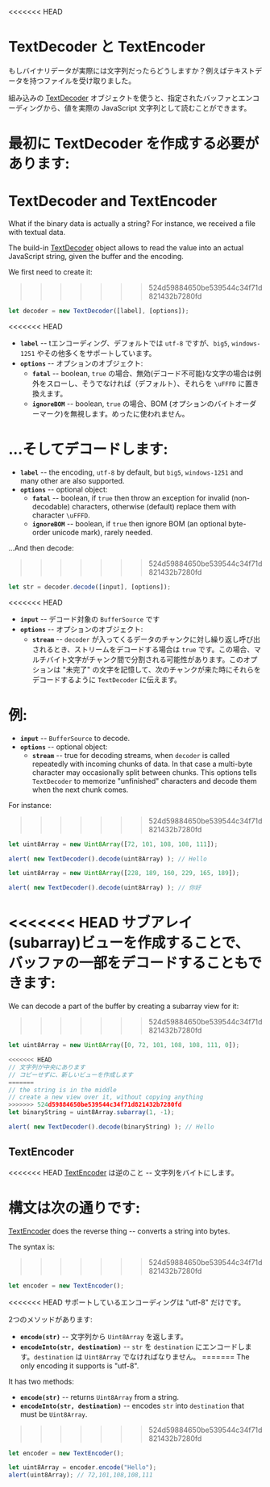 <<<<<<< HEAD
# TextDecoder と TextEncoder

もしバイナリデータが実際には文字列だったらどうしますか？例えばテキストデータを持つファイルを受け取りました。

組み込みの [TextDecoder](https://encoding.spec.whatwg.org/#interface-textdecoder) オブジェクトを使うと、指定されたバッファとエンコーディングから、値を実際の JavaScript 文字列として読むことができます。

最初に TextDecoder を作成する必要があります:
=======
# TextDecoder and TextEncoder

What if the binary data is actually a string? For instance, we received a file with textual data.

The build-in [TextDecoder](https://encoding.spec.whatwg.org/#interface-textdecoder) object allows to read the value into an actual JavaScript string, given the buffer and the encoding.

We first need to create it:
>>>>>>> 524d59884650be539544c34f71d821432b7280fd
```js
let decoder = new TextDecoder([label], [options]);
```

<<<<<<< HEAD
- **`label`** -- tエンコーディング、デフォルトでは `utf-8` ですが、`big5`, `windows-1251` やその他多くをサポートしています。
- **`options`** -- オプションのオブジェクト:
  - **`fatal`** -- boolean, `true` の場合、無効(デコード不可能)な文字の場合は例外をスローし、そうでなければ（デフォルト）、それらを `\uFFFD` に置き換えます。
  - **`ignoreBOM`** -- boolean, `true` の場合、BOM (オプションのバイトオーダーマーク)を無視します。めったに使われません。

...そしてデコードします:
=======
- **`label`** -- the encoding, `utf-8` by default, but `big5`, `windows-1251` and many other are also supported.
- **`options`** -- optional object:
  - **`fatal`** -- boolean, if `true` then throw an exception for invalid (non-decodable) characters, otherwise (default) replace them with character `\uFFFD`.
  - **`ignoreBOM`** -- boolean, if `true` then ignore BOM (an optional byte-order unicode mark), rarely needed.

...And then decode:
>>>>>>> 524d59884650be539544c34f71d821432b7280fd

```js
let str = decoder.decode([input], [options]);
```

<<<<<<< HEAD
- **`input`** -- デコード対象の `BufferSource` です
- **`options`** -- オプションのオブジェクト:
  - **`stream`** -- `decoder` が入ってくるデータのチャンクに対し繰り返し呼び出されるとき、ストリームをデコードする場合は `true` です。この場合、マルチバイト文字がチャンク間で分割される可能性があります。このオプションは "未完了" の文字を記憶して、次のチャンクが来た時にそれらをデコードするように `TextDecoder` に伝えます。

例:
=======
- **`input`** -- `BufferSource` to decode.
- **`options`** -- optional object:
  - **`stream`** -- true for decoding streams, when `decoder` is called repeatedly with incoming chunks of data. In that case a multi-byte character may occasionally split between chunks. This options tells `TextDecoder` to memorize "unfinished" characters and decode them when the next chunk comes.

For instance:
>>>>>>> 524d59884650be539544c34f71d821432b7280fd

```js run
let uint8Array = new Uint8Array([72, 101, 108, 108, 111]);

alert( new TextDecoder().decode(uint8Array) ); // Hello
```


```js run
let uint8Array = new Uint8Array([228, 189, 160, 229, 165, 189]);

alert( new TextDecoder().decode(uint8Array) ); // 你好
```

<<<<<<< HEAD
サブアレイ(subarray)ビューを作成することで、バッファの一部をデコードすることもできます:
=======
We can decode a part of the buffer by creating a subarray view for it:
>>>>>>> 524d59884650be539544c34f71d821432b7280fd


```js run
let uint8Array = new Uint8Array([0, 72, 101, 108, 108, 111, 0]);

<<<<<<< HEAD
// 文字列が中央にあります
// コピーせずに、新しいビューを作成します
=======
// the string is in the middle
// create a new view over it, without copying anything
>>>>>>> 524d59884650be539544c34f71d821432b7280fd
let binaryString = uint8Array.subarray(1, -1);

alert( new TextDecoder().decode(binaryString) ); // Hello
```

## TextEncoder

<<<<<<< HEAD
[TextEncoder](https://encoding.spec.whatwg.org/#interface-textencoder) は逆のこと -- 文字列をバイトにします。

構文は次の通りです:
=======
[TextEncoder](https://encoding.spec.whatwg.org/#interface-textencoder) does the reverse thing -- converts a string into bytes.

The syntax is:
>>>>>>> 524d59884650be539544c34f71d821432b7280fd

```js run
let encoder = new TextEncoder();
```

<<<<<<< HEAD
サポートしているエンコーディングは "utf-8" だけです。

2つのメソッドがあります:
- **`encode(str)`** -- 文字列から `Uint8Array` を返します。
- **`encodeInto(str, destination)`** -- `str` を `destination` にエンコードします。`destination` は `Uint8Array` でなければなりません。
=======
The only encoding it supports is "utf-8".

It has two methods:
- **`encode(str)`** -- returns `Uint8Array` from a string.
- **`encodeInto(str, destination)`** -- encodes `str` into `destination` that must be `Uint8Array`.
>>>>>>> 524d59884650be539544c34f71d821432b7280fd

```js run
let encoder = new TextEncoder();

let uint8Array = encoder.encode("Hello");
alert(uint8Array); // 72,101,108,108,111
```
